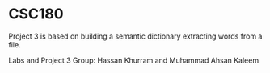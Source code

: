 # CSC180

Project 3 is based on building a semantic dictionary extracting words from a file.

Labs and Project 3 Group: Hassan Khurram and Muhammad Ahsan Kaleem
